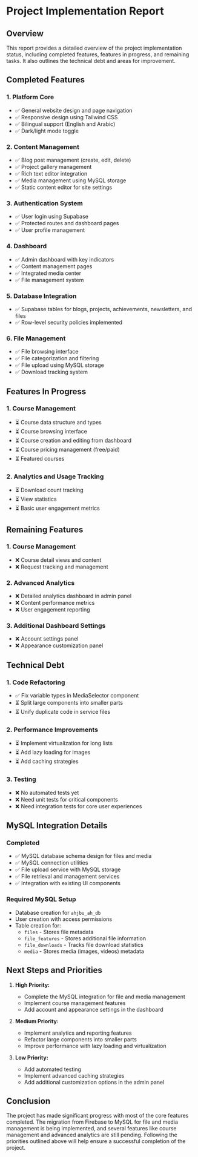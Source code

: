 
# Project Implementation Report

## Overview

This report provides a detailed overview of the project implementation status, including completed features, features in progress, and remaining tasks. It also outlines the technical debt and areas for improvement.

## Completed Features

### 1. Platform Core
- ✅ General website design and page navigation
- ✅ Responsive design using Tailwind CSS
- ✅ Bilingual support (English and Arabic)
- ✅ Dark/light mode toggle

### 2. Content Management
- ✅ Blog post management (create, edit, delete)
- ✅ Project gallery management
- ✅ Rich text editor integration
- ✅ Media management using MySQL storage
- ✅ Static content editor for site settings

### 3. Authentication System
- ✅ User login using Supabase
- ✅ Protected routes and dashboard pages
- ✅ User profile management

### 4. Dashboard
- ✅ Admin dashboard with key indicators
- ✅ Content management pages
- ✅ Integrated media center
- ✅ File management system

### 5. Database Integration
- ✅ Supabase tables for blogs, projects, achievements, newsletters, and files
- ✅ Row-level security policies implemented

### 6. File Management
- ✅ File browsing interface
- ✅ File categorization and filtering
- ✅ File upload using MySQL storage
- ✅ Download tracking system

## Features In Progress

### 1. Course Management
- ⏳ Course data structure and types
- ⏳ Course browsing interface
- ⏳ Course creation and editing from dashboard
- ⏳ Course pricing management (free/paid)
- ⏳ Featured courses

### 2. Analytics and Usage Tracking
- ⏳ Download count tracking
- ⏳ View statistics
- ⏳ Basic user engagement metrics

## Remaining Features

### 1. Course Management
- ❌ Course detail views and content
- ❌ Request tracking and management

### 2. Advanced Analytics
- ❌ Detailed analytics dashboard in admin panel
- ❌ Content performance metrics
- ❌ User engagement reporting

### 3. Additional Dashboard Settings
- ❌ Account settings panel
- ❌ Appearance customization panel

## Technical Debt

### 1. Code Refactoring
- ✅ Fix variable types in MediaSelector component
- ⏳ Split large components into smaller parts
- ⏳ Unify duplicate code in service files

### 2. Performance Improvements
- ⏳ Implement virtualization for long lists
- ⏳ Add lazy loading for images
- ⏳ Add caching strategies

### 3. Testing
- ❌ No automated tests yet
- ❌ Need unit tests for critical components
- ❌ Need integration tests for core user experiences

## MySQL Integration Details

### Completed
- ✅ MySQL database schema design for files and media
- ✅ MySQL connection utilities
- ✅ File upload service with MySQL storage
- ✅ File retrieval and management services
- ✅ Integration with existing UI components

### Required MySQL Setup
- Database creation for `ahjbu_ah_db`
- User creation with access permissions
- Table creation for:
  - `files` - Stores file metadata
  - `file_features` - Stores additional file information
  - `file_downloads` - Tracks file download statistics
  - `media` - Stores media (images, videos) metadata

## Next Steps and Priorities

1. **High Priority:**
   - Complete the MySQL integration for file and media management
   - Implement course management features
   - Add account and appearance settings in the dashboard

2. **Medium Priority:**
   - Implement analytics and reporting features
   - Refactor large components into smaller parts
   - Improve performance with lazy loading and virtualization

3. **Low Priority:**
   - Add automated testing
   - Implement advanced caching strategies
   - Add additional customization options in the admin panel

## Conclusion

The project has made significant progress with most of the core features completed. The migration from Firebase to MySQL for file and media management is being implemented, and several features like course management and advanced analytics are still pending. Following the priorities outlined above will help ensure a successful completion of the project.
